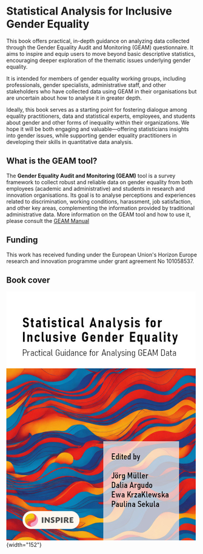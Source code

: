 # Statistical Analysis for Inclusive Gender Equality

This book offers practical, in-depth guidance on analyzing data collected through the Gender Equality Audit and Monitoring (GEAM) questionnaire. It aims to inspire and equip users to move beyond basic descriptive statistics, encouraging deeper exploration of the thematic issues underlying gender equality.

It is intended for members of gender equality working groups, including professionals, gender specialists, administrative staff, and other stakeholders who have collected data using GEAM in their organisations but are uncertain about how to analyse it in greater depth.

Ideally, this book serves as a starting point for fostering dialogue among equality practitioners, data and statistical experts, employees, and students about gender and other forms of inequality within their organizations. We hope it will be both engaging and valuable—offering statisticians insights into gender issues, while supporting gender equality practitioners in developing their skills in quantitative data analysis.

## What is the GEAM tool?

The **Gender Equality Audit and Monitoring (GEAM)** tool is a survey framework to collect robust and reliable data on gender equality from both employees (academic and administrative) and students in research and innovation organisations. Its goal is to analyse perceptions and experiences related to discrimination, working conditions, harassment, job satisfaction, and other key areas, complementing the information provided by traditional administrative data. More information on the GEAM tool and how to use it, please consult the [GEAM Manual](https://geamtool.eu/manual)

## Funding

This work has received funding under the European Union's Horizon Europe research and innovation programme under grant agreement No 101058537.

## Book cover

![](images/cover-page-design.jpg){width="152"}
